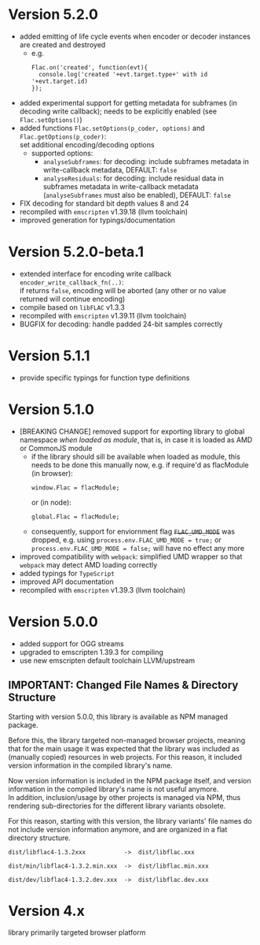 
# Version 5.2.0

 * added emitting of life cycle events when encoder or decoder instances are created and destroyed
   * e.g.
     ```
     Flac.on('created', function(evt){
       console.log('created '+evt.target.type+' with id '+evt.target.id)
     });
     ```
 * added experimental support for getting metadata for subframes (in decoding write callback); needs to be explicitly enabled (see `Flac.setOptions()`)
 * added functions `Flac.setOptions(p_coder, options)` and `Flac.getOptions(p_coder)`:  
   set additional encoding/decoding options
   * supported options:
     * `analyseSubframes`: for decoding: include subframes metadata in write-callback metadata, DEFAULT: `false`
     * `analyseResiduals`: for decoding: include residual data in subframes metadata in write-callback metadata (`analyseSubframes` must also be enabled), DEFAULT: `false`
 * FIX decoding for standard bit depth values 8 and 24
 * recompiled with `emscripten` v1.39.18 (llvm toolchain)
 * improved generation for typings/documentation

# Version 5.2.0-beta.1

 * extended interface for encoding write callback `encoder_write_callback_fn(..)`:  
   if returns `false`, encoding will be aborted (any other or no value returned will continue encoding)
 * compile based on `libFLAC` v1.3.3
 * recompiled with `emscripten` v1.39.11 (llvm toolchain)
 * BUGFIX for decoding: handle padded 24-bit samples correctly

# Version 5.1.1

 * provide specific typings for function type definitions

# Version 5.1.0

 * [BREAKING CHANGE] removed support for exporting library to global namespace *when loaded as module*, that is, in case it is loaded as AMD or CommonJS module
   * if the library should sill be available when loaded as module, this needs to be done this manually now,
     e.g. if require'd as flacModule (in browser):
     ```
     window.Flac = flacModule;
     ```
     or (in node):
     ```
     global.Flac = flacModule;
     ```
   * consequently, support for enviornment flag ~~`FLAC_UMD_MODE`~~ was dropped, e.g. using
     `process.env.FLAC_UMD_MODE = true;` or `process.env.FLAC_UMD_MODE = false;` will have no effect any more
 * improved compatibility with `webpack`:
   simplified UMD wrapper so that `webpack` may detect AMD loading correctly
 * added typings for `TypeScript`
 * improved API documentation
 * recompiled with `emscripten` v1.39.3 (llvm toolchain)

# Version 5.0.0

 * added support for OGG streams
 * upgraded to emscripten 1.39.3 for compiling
 * use new emscripten default toolchain LLVM/upstream

## IMPORTANT: Changed File Names & Directory Structure

Starting with version 5.0.0, this library is available as NPM managed package.

Before this, the library targeted non-managed browser projects, meaning that
for the main usage it was expected that the library was included as (manually copied)
resources in web projects. For this reason, it included version information in the
compiled library's name.

Now version information is included in the NPM package itself, and version information
in the compiled library's name is not useful anymore.  
In addition, inclusion/usage by other projects is managed via NPM, thus rendering
sub-directories for the different library variants obsolete.

For this reason, starting with this version, the library variants' file names
do not include version information anymore, and are organized in a flat directory
structure.

```
dist/libflac4-1.3.2xxx           ->  dist/libflac.xxx

dist/min/libflac4-1.3.2.min.xxx  ->  dist/libflac.min.xxx

dist/dev/libflac4-1.3.2.dev.xxx  ->  dist/libflac.dev.xxx
```

# Version 4.x

library primarily targeted browser platform
